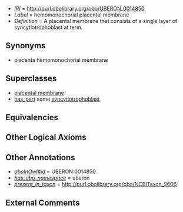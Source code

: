  * *IRI* = http://purl.obolibrary.org/obo/UBERON_0014850
 * *Label* = hemomonochorial placental membrane
 * *Definition* = A placental membrane that consists of a single layer of syncytiotrophoblast at term.

## Synonyms

 * placenta hemomonochorial membrane

## Superclasses

 * [placental membrane](../../UBERON/02/UBERON_0009002.md)
 * [has_part](../../BFO/51/BFO_0000051.md) some [syncytiotrophoblast](../../UBERON/71/UBERON_0000371.md)

## Equivalencies


## Other Logical Axioms


## Other Annotations

 * *[oboInOwl#id](../../id/oboInOwl#id.md)* = UBERON:0014850
 * *[has_obo_namespace](../../ce/oboInOwl#hasOBONamespace.md)* = uberon
 * *[present_in_taxon](../../core#present/on/core#present_in_taxon.md)* = http://purl.obolibrary.org/obo/NCBITaxon_9606

## External Comments

